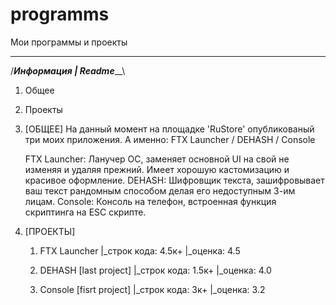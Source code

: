 # programms
Мои программы и проекты
 ___________________________________________________
/_______________Информация | Readme_________________\

 1. Общее
 2. Проекты

1. [ОБЩЕЕ]
   На данный момент на площадке 'RuStore' опубликованый три моих приложения. А именно: FTX Launcher / DEHASH / Console
   
   FTX Launcher: Ланучер ОС, заменяет основной UI на свой не изменяя и удаляя прежний. Имеет хорошую кастомизацию и красивое оформление.
   DEHASH: Шифровщик текста, зашифровывает ваш текст рандомным способом делая его недоступным 3-им лицам.
   Console: Консоль на телефон, встроенная функция скриптинга на ESC скрипте.



2. [ПРОЕКТЫ]
   1. FTX Launcher
   |_строк кода: 4.5к+
   |_оценка: 4.5

   2. DEHASH [last project]
   |_строк кода: 1.5к+
   |_оценка: 4.0

   3. Сonsole [fisrt project]
   |_строк кода: 3к+
   |_оценка: 3.2
